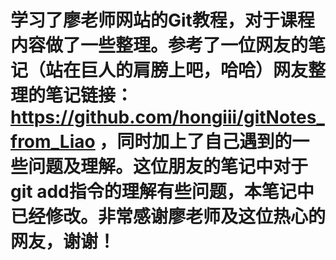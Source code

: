 # 学习了廖老师网站的Git教程，对于课程内容做了一些整理。参考了一位网友的笔记（站在巨人的肩膀上吧，哈哈）网友整理的笔记链接：https://github.com/hongiii/gitNotes_from_Liao ，同时加上了自己遇到的一些问题及理解。这位朋友的笔记中对于git add指令的理解有些问题，本笔记中已经修改。非常感谢廖老师及这位热心的网友，谢谢！
